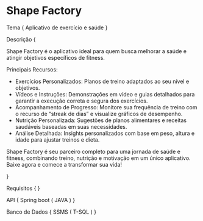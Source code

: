 # Shape Factory

Tema { Aplicativo de exercício e saúde }

Descrição {

Shape Factory é o aplicativo ideal para quem busca melhorar a saúde e atingir objetivos específicos de fitness.

Principais Recursos:

* Exercícios Personalizados: Planos de treino adaptados ao seu nível e objetivos.
* Vídeos e Instruções: Demonstrações em vídeo e guias detalhados para garantir a execução correta e segura dos exercícios.
* Acompanhamento de Progresso: Monitore sua frequência de treino com o recurso de “streak de dias” e visualize gráficos de desempenho.
* Nutrição Personalizada: Sugestões de planos alimentares e receitas saudáveis baseadas em suas necessidades.
* Análise Detalhada: Insights personalizados com base em peso, altura e idade para ajustar treinos e dieta.

Shape Factory é seu parceiro completo para uma jornada de saúde e fitness, combinando treino, nutrição e motivação em um único aplicativo. Baixe agora e comece a transformar sua vida!

}

Requisitos {  }

API { Spring boot ( JAVA ) }

Banco de Dados { SSMS ( T-SQL ) }
